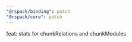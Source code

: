 ```yaml
---
"@rspack/binding": patch
"@rspack/core": patch
---
```


feat: stats for chunkRelations and chunkModules
